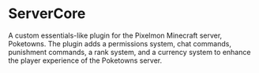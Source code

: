 # ServerCore
A custom essentials-like plugin for the Pixelmon Minecraft server, Poketowns. The plugin adds a permissions system, chat commands, punishment commands, a rank system, and a currency system to enhance the player experience of the Poketowns server.
